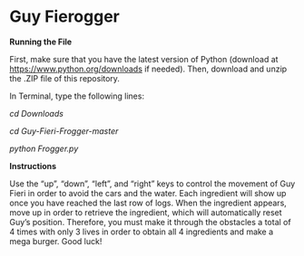 # Guy Fierogger

**Running the File**

First, make sure that you have the latest version of Python (download at https://www.python.org/downloads if needed). Then, download and unzip the .ZIP file of this repository.

In Terminal, type the following lines:

*cd Downloads*

*cd Guy-Fieri-Frogger-master*

*python Frogger.py*

**Instructions**

Use the “up”, “down”, “left”, and “right” keys to control the movement of Guy Fieri in order to avoid the cars and the water. 
Each ingredient will show up once you have reached the last row of logs. When the ingredient appears, move up in order to retrieve the ingredient, which will automatically reset Guy’s position. 
Therefore, you must make it through the obstacles a total of 4 times with only 3 lives in order to obtain all 4 ingredients and make a mega burger. Good luck! 
